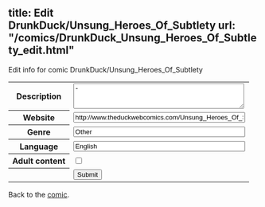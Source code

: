 title: Edit DrunkDuck/Unsung_Heroes_Of_Subtlety
url: "/comics/DrunkDuck_Unsung_Heroes_Of_Subtlety_edit.html"
---
Edit info for comic DrunkDuck/Unsung_Heroes_Of_Subtlety

<form name="comic" action="http://gaepostmail.appspot.com/comic/" method="post">
<table class="comicinfo">
<tr>
<th>Description</th><td><textarea name="description" cols="40" rows="3">-</textarea></td>
</tr>
<tr>
<th>Website</th><td><input type="text" name="url" value="http://www.theduckwebcomics.com/Unsung_Heroes_Of_Subtlety/" size="40"/></td>
</tr>
<tr>
<th>Genre</th><td><input type="text" name="genre" value="Other" size="40"/></td>
</tr>
<tr>
<th>Language</th><td><input type="text" name="language" value="English" size="40"/></td>
</tr>
<tr>
<th>Adult content</th><td><input type="checkbox" name="adult" value="adult" /></td>
</tr>
<tr>
<th></th><td>
<input type="hidden" name="comic" value="DrunkDuck_Unsung_Heroes_Of_Subtlety" />
<input type="submit" name="submit" value="Submit" />
</td>
</tr>
</table>
</form>

Back to the [comic](DrunkDuck_Unsung_Heroes_Of_Subtlety.html).
